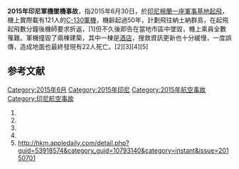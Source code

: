 **2015年印尼軍機墜機事故**，指2015年6月30日，於[印尼](../Page/印尼.md "wikilink")[棉蘭一座軍事基地起飛](../Page/棉蘭.md "wikilink")，機上實際載有121人的[C-130軍機](../Page/C-130.md "wikilink")，機齡起過50年，計劃飛往納土納群島，在起飛起飛數分鐘後機師要求折返，\[1\]但不久後即告在當地市區中墜毀，機上乘員全數罹難。軍機撞毀了兩棟建築，其中一棟是[酒店](../Page/酒店.md "wikilink")，搜救資訊更新也十分緩慢，一度誤傳，造成地面也最終發現有22人死亡。\[2\]\[3\]\[4\]\[5\]

## 参考文献

[Category:2015年6月](https://zh.wikipedia.org/wiki/Category:2015年6月 "wikilink")
[Category:2015年印尼](https://zh.wikipedia.org/wiki/Category:2015年印尼 "wikilink")
[Category:2015年航空事故](https://zh.wikipedia.org/wiki/Category:2015年航空事故 "wikilink")
[Category:印尼航空事故](https://zh.wikipedia.org/wiki/Category:印尼航空事故 "wikilink")

1.
2.
3.
4.
5.  <http://hkm.appledaily.com/detail.php?guid=53918574&category_guid=10793140&category=instant&issue=20150701>